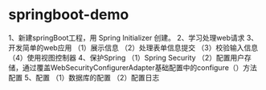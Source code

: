 # springboot-demo
1、新建springBoot工程，用 Spring Initializer 创建。
2、学习处理web请求
3、开发简单的web应用
（1）展示信息
（2）处理表单信息提交
（3）校验输入信息
（4）使用视图控制器
4、保护Spring
（1）Spring Security
（2）配置用户存储，通过覆盖WebSecurityConfigurerAdapter基础配置中的configure（）方法配置
5、配置
（1）数据库的配置
（2）配置日志